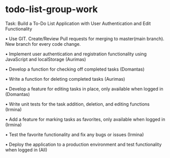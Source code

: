 # todo-list-group-work


Task: Build a To-Do List Application with User Authentication and Edit Functionality

• Use GIT. Create/Review Pull requests for merging to master(main branch). New branch for every code change.

• Implement user authentication and registration functionality using JavaScript and localStorage (Aurimas)

• Develop a function for checking off completed tasks (Domantas)

• Write a function for deleting completed tasks (Aurimas)

• Develop a feature for editing tasks in place, only available when logged in (Domantas)

• Write unit tests for the task addition, deletion, and editing functions (Irmina)

• Add a feature for marking tasks as favorites, only available when logged in (Irmina)

• Test the favorite functionality and fix any bugs or issues (Irmina)

• Deploy the application to a production environment and test functionality when logged in (All)
